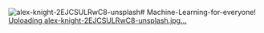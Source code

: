 ![alex-knight-2EJCSULRwC8-unsplash](https://github.com/Muhammad224172/Machine-Learning-for-everyone/assets/76604514/75d6bcc5-976d-400e-8a36-2360d157b2e0)# Machine-Learning-for-everyone!
[Uploading alex-knight-2EJCSULRwC8-unsplash.jpg…]()
